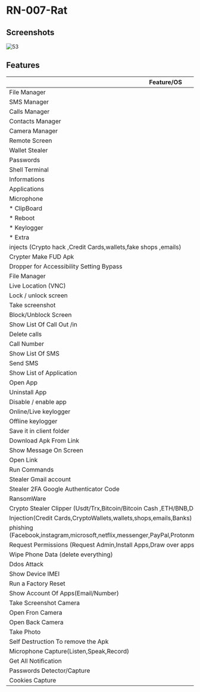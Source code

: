 # RN-007-Rat

## Screenshots

![53](https://github.com/DevinAIDeveloper/Devin-Android-RAT-2024/assets/160529355/790ecc9d-3b1b-490b-ba12-c77c4978c744)


## Features

| Feature/OS      | Android | Free | Paid |
|-----------------|---------|-------|-------|
| File Manager | ✔       | ✔     | ✔     |
| SMS Manager    | ✔       | ✔     | ✔     |
| Calls Manager | ✔       | ✔     | ✔     |
| Contacts Manager   | ✔       | ✔     | ✔     |
| Camera Manager   | ✔       | ✔     | ✔     |
| Remote Screen     | ✔       | ✔     | ✔     |
| Wallet Stealer     | ✔       | ✔     | ✔     |
| Passwords  | ✔       | ✔     | ✔     |
| Shell Terminal | ✔       | ✔     | ✔     |
| Informations      | ✔       | ✔     | ✔     |
| Applications       | ✔       | ✔     | ✔     |
| Microphone        | ✔       | ✔     | ✔     |
| * ClipBoard      | ✔       | ✔     | ✔     |
| * Reboot        | ✔       | ✔     | ✔     |
| * Keylogger      | ✔       |  ✔     | ✔     |
| * Extra         | ✔       |  ✔     | ✔     |
| injects (Crypto hack ,Credit Cards,wallets,fake shops ,emails)|✔       |  ✔     | ✔     |
| Crypter Make FUD Apk|✔       |  ✔     | ✔     |
| Dropper for Accessibility Setting Bypass|✔       |  ✔     | ✔     |
| File Manager|✔       |  ✔     | ✔     |
|  Live Location (VNC)|✔       |  ✔     | ✔     |
|  Lock / unlock screen|✔       |  ✔     | ✔     |
|  Take screenshot|✔       |  ✔     | ✔     |
| Block/Unblock Screen|✔       |  ✔     | ✔     |
| Show List Of Call Out /in|✔       |  ✔     | ✔     |
| Delete calls|✔       |  ✔     | ✔     |
| Call Number|✔       |  ✔     | ✔     |
| Show List Of SMS|✔       |  ✔     | ✔     |
| Send SMS|✔       |  ✔     | ✔     |
| Show List of Application|✔       |  ✔     | ✔     |
| Open App|✔       |  ✔     | ✔     |
| Uninstall App|✔       |  ✔     | ✔     |
| Disable / enable app|✔       |  ✔     | ✔     |
| Online/Live keylogger|✔       |  ✔     | ✔     |
| Offline keylogger|✔       |  ✔     | ✔     |
| Save it in client folder|✔       |  ✔     | ✔     |
| Download Apk From Link|✔       |  ✔     | ✔     |
| Show Message On Screen|✔       |  ✔     | ✔     |
| Open Link|✔       |  ✔     | ✔     |
| Run Commands|✔       |  ✔     | ✔     |
| Stealer Gmail account|✔       |  ✔     | ✔     |
| Stealer 2FA Google Authenticator Code|✔       |  ✔     | ✔     |
| RansomWare|✔       |  ✔     | ✔     |
| Crypto Stealer Clipper (Usdt/Trx,Bitcoin/Bitcoin Cash ,ETH/BNB,DogeCoin/Litecoin/Bitcoin Gold)|✔       |  ✔     | ✔     |
| Injection(Credit Cards,CryptoWallets,wallets,shops,emails,Banks)|✔       |  ✔     | ✔     |
| phishing (Facebook,instagram,microsoft,netflix,messenger,PayPal,Protonmail,snapchat,twitter,WordPress,yahoo,GitHub)|✔       |  ✔     | ✔     |
| Request Permissions (Request Admin,Install Apps,Draw over apps,battery optimizing,Accessibility Service)|✔       |  ✔     | ✔     |
| Wipe Phone Data (delete everything)|✔       |  ✔     | ✔     |
| Ddos Attack|✔       |  ✔     | ✔     |
| Show Device IMEI|✔       |  ✔     | ✔     |
| Run a Factory Reset|✔       |  ✔     | ✔     |
| Show Account Of Apps(Email/Number)|✔       |  ✔     | ✔     |
| Take Screenshot Camera|✔       |  ✔     | ✔     |
| Open Fron Camera|✔       |  ✔     | ✔     |
| Open Back Camera|✔       |  ✔     | ✔     |
| Take Photo|✔       |  ✔     | ✔     |
| Self Destruction To remove the Apk |✔       |  ✔     | ✔     |
| Microphone Capture(Listen,Speak,Record)|✔       |  ✔     | ✔     |
| Get All Notification|✔       |  ✔     | ✔     |
| Passwords Detector/Capture|✔       |  ✔     | ✔     |
| Cookies Capture|✔       |  ✔     | ✔     |
